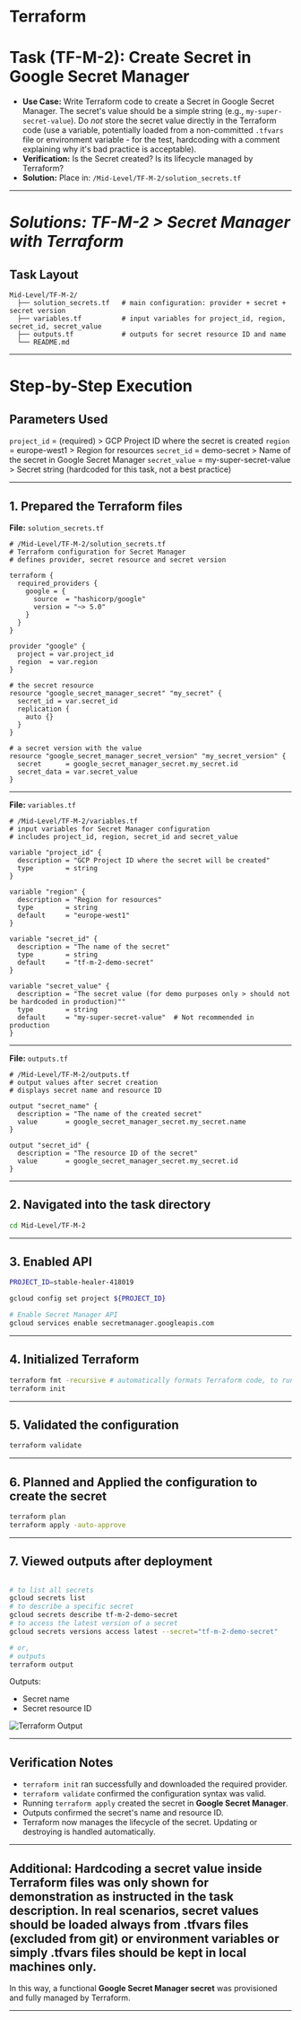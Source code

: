# Terraform

# Task (TF-M-2): Create Secret in Google Secret Manager

*   **Use Case:** Write Terraform code to create a Secret in Google Secret Manager. The secret's value should be a simple string (e.g., `my-super-secret-value`). Do *not* store the secret value directly in the Terraform code (use a variable, potentially loaded from a non-committed `.tfvars` file or environment variable - for the test, hardcoding with a comment explaining why it's bad practice is acceptable).
*   **Verification:** Is the Secret created? Is its lifecycle managed by Terraform?
*   **Solution:** Place in: `/Mid-Level/TF-M-2/solution_secrets.tf`

---

# *Solutions: TF-M-2 > Secret Manager with Terraform*

## Task Layout

```
Mid-Level/TF-M-2/
  ├── solution_secrets.tf   # main configuration: provider + secret + secret version
  ├── variables.tf          # input variables for project_id, region, secret_id, secret_value
  ├── outputs.tf            # outputs for secret resource ID and name
  └── README.md             

```
---

# Step-by-Step Execution

## Parameters Used

`project_id`    = (required)         > GCP Project ID where the secret is created
`region`        = europe-west1       > Region for resources 
`secret_id`     = demo-secret        > Name of the secret in Google Secret Manager
`secret_value`  = my-super-secret-value > Secret string (hardcoded for this task, not a best practice)

---

## 1. Prepared the Terraform files

**File:** `solution_secrets.tf`

```hcl
# /Mid-Level/TF-M-2/solution_secrets.tf
# Terraform configuration for Secret Manager
# defines provider, secret resource and secret version

terraform {
  required_providers {
    google = {
      source  = "hashicorp/google"
      version = "~> 5.0"
    }
  }
}

provider "google" {
  project = var.project_id
  region  = var.region
}

# the secret resource
resource "google_secret_manager_secret" "my_secret" {
  secret_id = var.secret_id
  replication {
    auto {}
  }
}

# a secret version with the value
resource "google_secret_manager_secret_version" "my_secret_version" {
  secret      = google_secret_manager_secret.my_secret.id
  secret_data = var.secret_value
}
```

---

**File:** `variables.tf`

```hcl
# /Mid-Level/TF-M-2/variables.tf
# input variables for Secret Manager configuration
# includes project_id, region, secret_id and secret_value

variable "project_id" {
  description = "GCP Project ID where the secret will be created"
  type        = string
}

variable "region" {
  description = "Region for resources"
  type        = string
  default     = "europe-west1"
}

variable "secret_id" {
  description = "The name of the secret"
  type        = string
  default     = "tf-m-2-demo-secret"
}

variable "secret_value" {
  description = "The secret value (for demo purposes only > should not be hardcoded in production)""
  type        = string
  default     = "my-super-secret-value"  # Not recommended in production
}
```

---

**File:** `outputs.tf`

```hcl
# /Mid-Level/TF-M-2/outputs.tf
# output values after secret creation
# displays secret name and resource ID

output "secret_name" {
  description = "The name of the created secret"
  value       = google_secret_manager_secret.my_secret.name
}

output "secret_id" {
  description = "The resource ID of the secret"
  value       = google_secret_manager_secret.my_secret.id
}
```

---

## 2. Navigated into the task directory

```bash
cd Mid-Level/TF-M-2
```

---

## 3. Enabled API

```bash
PROJECT_ID=stable-healer-418019

gcloud config set project ${PROJECT_ID}

# Enable Secret Manager API
gcloud services enable secretmanager.googleapis.com
```

---

## 4. Initialized Terraform

```bash
terraform fmt -recursive # automatically formats Terraform code, to run through all subdirectories
terraform init
```

---

## 5. Validated the configuration

```bash
terraform validate
```

---

## 6. Planned and Applied the configuration to create the secret

```bash
terraform plan
terraform apply -auto-approve
```

---

## 7. Viewed outputs after deployment

```bash

# to list all secrets 
gcloud secrets list
# to describe a specific secret
gcloud secrets describe tf-m-2-demo-secret
# to access the latest version of a secret
gcloud secrets versions access latest --secret="tf-m-2-demo-secret"

# or,
# outputs
terraform output
```
Outputs: 

- Secret name
- Secret resource ID

![Terraform Output](outputs.png)

---

## Verification Notes

* `terraform init` ran successfully and downloaded the required provider.
* `terraform validate` confirmed the configuration syntax was valid.
* Running `terraform apply` created the secret in **Google Secret Manager**.
* Outputs confirmed the secret's name and resource ID.
* Terraform now manages the lifecycle of the secret. Updating or destroying is handled automatically.

---

## Additional: Hardcoding a secret value inside Terraform files was only shown for demonstration as instructed in the task description. In real scenarios, secret values should be loaded always from .tfvars files (excluded from git) or environment variables or simply .tfvars files should be kept in local machines only.

In this way, a functional **Google Secret Manager secret** was provisioned and fully managed by Terraform.

---

